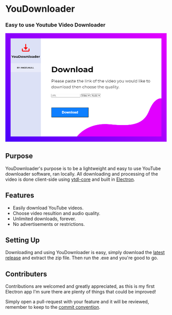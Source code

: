 
# YouDownloader
### Easy to use Youtube Video Downloader
![Logo](src/images/readmelogo.png)

## Purpose
YouDownloader's purpose is to be a lightweight and easy to use YouTube downloader software, ran locally. All downloading and processing of the video is done client-side using [ytdl-core](https://github.com/fent/node-ytdl-core) and built in [Electron](https://github.com/electron/electron).


## Features

- Easily download YouTube videos.
- Choose video resultion and audio quality.
- Unlimited downloads, forever.
- No advertisements or restrictions.

## Setting Up

Downloading and using YouDownloader is easy, simply download the [latest release](https://github.com/AngelNull/YouDownloader/releases) and extract the zip file. Then run the .exe and you're good to go.

## Contributers

Contributions are welcomed and greatly appreciated, as this is my first Electron app I'm sure there are plenty of things that could be improved! 

Simply open a pull-request with your feature and it will be reviewed, remember to keep to the [commit convention](https://github.com/AngelNull/YouDownloader/blob/main/.github/COMMIT_CONVENTION.md). 
